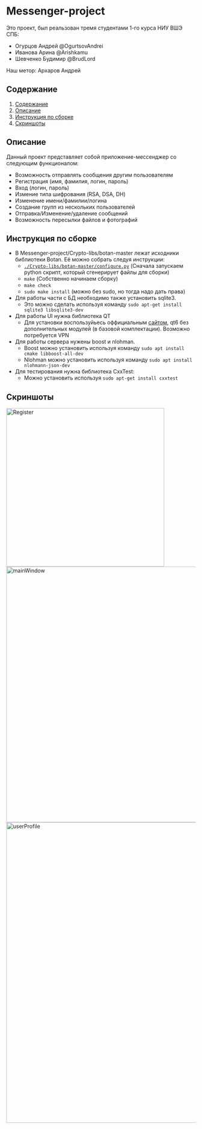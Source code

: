 # Messenger-project
Это проект, был реальзован тремя студентами 1-го курса НИУ ВШЭ СПБ:
 * Огурцов Андрей @OgurtsovAndrei
 * Иванова Арина @Arishkamu
 * Шевченко Будимир @BrudLord
 
 Наш метор: Архаров Андрей

## Содержание
1. [Содержание](#Содержание)
1. [Описание](#Описание)
1. [Инструкция по сборке](#Инструкция-по-сборке)
1. [Скриншоты](#Скриншоты)

## Описание
Данный проект представляет собой приложение-мессенджер со следующим функционалом:
+ Возможность отправлять сообщения другим пользователям
+ Регистрация (имя, фамилия, логин, пароль)
+ Вход (логин, пароль)
+ Измение типа шифрования (RSA, DSA, DH)
+ Изменение имени/фамилии/логина
+ Создание групп из нескольких пользователей
+ Отправка/Изменение/удаление сообщений
+ Возможность пересылки файлов и фотографий

## Инструкция по сборке
* В Messenger-project/Crypto-libs/botan-master лежат исходники библиотеки Botan. Её можно собрать следуя инструкции:
  * [`./Crypto-libs/botan-master/configure.py`](..%2F..%2FCrypto-libs%2Fbotan-master%2Fconfigure.py) (Сначала запускаем python скрипт, который сгенерирует файлы для сборки)
  * `make` (Собственно начинаем сборку)
  * `make check`
  * `sudo make install` (можно без sudo, но тогда надо дать права)
* Для работы части с БД необходимо также установить sqlite3.
  * Это можно сделать используя команду `sudo apt-get install sqlite3 libsqlite3-dev`
* Для работы UI нужна библиотека QT
  * Для установки воспользуйьесь оффициальным [сайтом](https://www.qt.io/download), qt6 без дополнительных модулей (в базовой комплектации). Возможно потребуется VPN
* Для работы сервера нужены boost и nlohman.
  * Boost можно установить используя команду `sudo apt install cmake libboost-all-dev`
  * Nlohman можно установить используя команду `sudo apt install nlohmann-json-dev`
* Для тестирования нужна библиотека CxxTest:
  * Можно установить используя `sudo apt-get install cxxtest`



## Скриншоты
<img width="420" alt="Register" src="https://github.com/OgurtsovAndrei/Messenger-project/assets/22873912/4a9b1cf4-03b5-427b-a8a7-5b2154b4c878">
<img width="678" alt="mainWindow" src="https://github.com/OgurtsovAndrei/Messenger-project/assets/22873912/6569167c-f5ca-414f-a3aa-bb5094803813">
<img width="797" alt="userProfile" src="https://github.com/OgurtsovAndrei/Messenger-project/assets/22873912/81591d3a-e492-40b8-9f22-764cac2f01d2">
